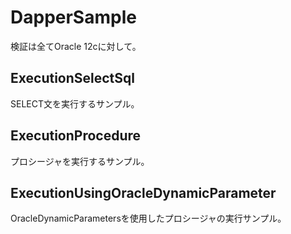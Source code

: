 # DapperSample

検証は全てOracle 12cに対して。

## ExecutionSelectSql

SELECT文を実行するサンプル。

## ExecutionProcedure

プロシージャを実行するサンプル。

## ExecutionUsingOracleDynamicParameter

OracleDynamicParametersを使用したプロシージャの実行サンプル。
